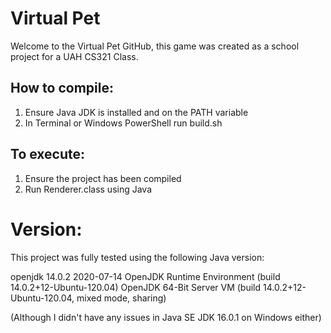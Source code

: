 # Virtual Pet
Welcome to the Virtual Pet GitHub, this game was created as a school project for a UAH CS321 Class.

## How to compile:
1. Ensure Java JDK is installed and on the PATH variable
2. In Terminal or Windows PowerShell run build.sh

## To execute:
1. Ensure the project has been compiled
2. Run Renderer.class using Java

# Version:
This project was fully tested using the following Java version:

openjdk 14.0.2 2020-07-14
OpenJDK Runtime Environment (build 14.0.2+12-Ubuntu-120.04)
OpenJDK 64-Bit Server VM (build 14.0.2+12-Ubuntu-120.04, mixed mode, sharing)

(Although I didn't have any issues in Java SE JDK 16.0.1 on Windows either)

